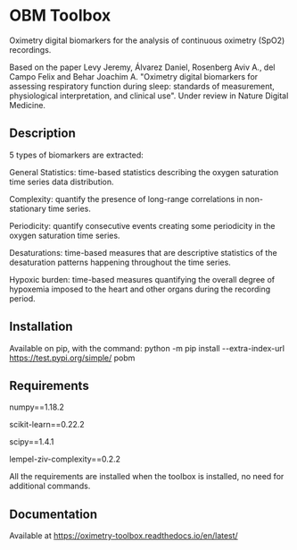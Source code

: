 # OBM Toolbox

Oximetry digital biomarkers for the analysis of continuous oximetry (SpO2) recordings.

Based on the paper Levy Jeremy, Álvarez Daniel, Rosenberg Aviv A., del Campo Felix and Behar Joachim A. "Oximetry digital biomarkers for assessing respiratory function during sleep: standards of measurement, physiological interpretation, and clinical use". 
Under review in Nature Digital Medicine.

## Description

5 types of biomarkers are extracted:

General Statistics: time-based statistics describing the oxygen saturation time series data distribution.

Complexity: quantify the presence of long-range correlations in non-stationary time series.

Periodicity: quantify consecutive events creating some periodicity in the oxygen saturation time series.

Desaturations: time-based measures that are descriptive statistics of the desaturation patterns happening throughout the time series.

Hypoxic burden: time-based measures quantifying the overall degree of hypoxemia imposed to the heart and other organs during the recording period.

## Installation

Available on pip, with the command: 
python -m pip install --extra-index-url https://test.pypi.org/simple/ pobm

## Requirements

numpy==1.18.2

scikit-learn==0.22.2

scipy==1.4.1

lempel-ziv-complexity==0.2.2

All the requirements are installed when the toolbox is installed, no need for additional commands.

## Documentation

Available at https://oximetry-toolbox.readthedocs.io/en/latest/
